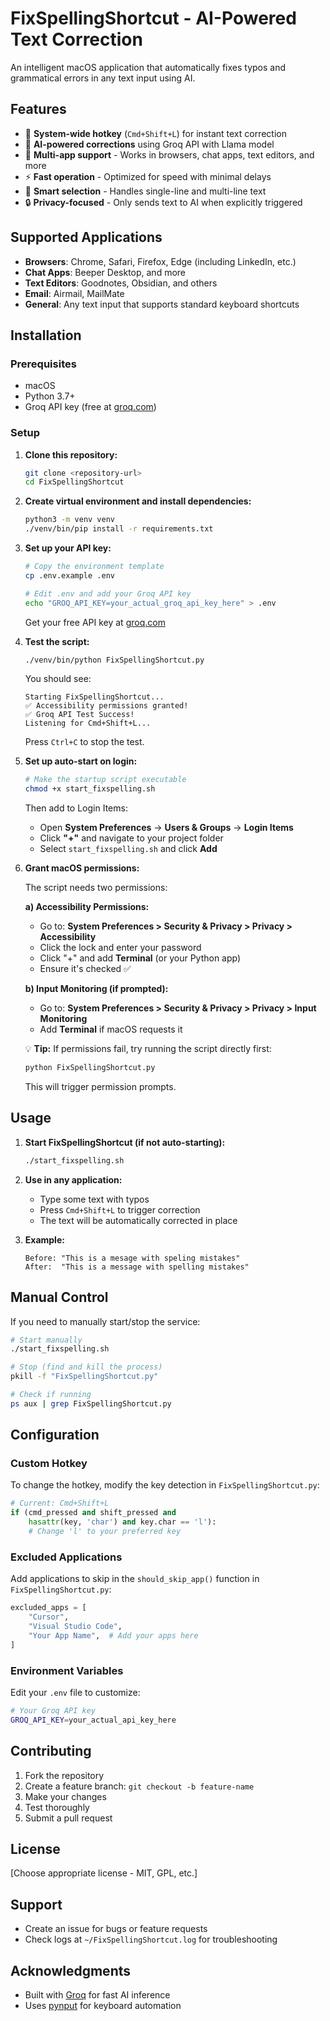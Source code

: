 # FixSpellingShortcut - AI-Powered Text Correction

An intelligent macOS application that automatically fixes typos and grammatical errors in any text input using AI.

## Features

- 🚀 **System-wide hotkey** (`Cmd+Shift+L`) for instant text correction
- 🤖 **AI-powered corrections** using Groq API with Llama model
- 📱 **Multi-app support** - Works in browsers, chat apps, text editors, and more
- ⚡ **Fast operation** - Optimized for speed with minimal delays
- 🎯 **Smart selection** - Handles single-line and multi-line text
- 🔒 **Privacy-focused** - Only sends text to AI when explicitly triggered

## Supported Applications

- **Browsers**: Chrome, Safari, Firefox, Edge (including LinkedIn, etc.)
- **Chat Apps**: Beeper Desktop, and more
- **Text Editors**: Goodnotes, Obsidian, and others
- **Email**: Airmail, MailMate
- **General**: Any text input that supports standard keyboard shortcuts

## Installation

### Prerequisites

- macOS
- Python 3.7+
- Groq API key (free at [groq.com](https://groq.com))

### Setup

1. **Clone this repository:**
   ```bash
   git clone <repository-url>
   cd FixSpellingShortcut
   ```

2. **Create virtual environment and install dependencies:**
   ```bash
   python3 -m venv venv
   ./venv/bin/pip install -r requirements.txt
   ```

3. **Set up your API key:**
   ```bash
   # Copy the environment template
   cp .env.example .env
   
   # Edit .env and add your Groq API key
   echo "GROQ_API_KEY=your_actual_groq_api_key_here" > .env
   ```
   
   Get your free API key at [groq.com](https://groq.com)

4. **Test the script:**
   ```bash
   ./venv/bin/python FixSpellingShortcut.py
   ```
   You should see:
   ```
   Starting FixSpellingShortcut...
   ✅ Accessibility permissions granted!
   ✅ Groq API Test Success!
   Listening for Cmd+Shift+L...
   ```
   Press `Ctrl+C` to stop the test.

5. **Set up auto-start on login:**
   ```bash
   # Make the startup script executable
   chmod +x start_fixspelling.sh
   ```
   
   Then add to Login Items:
   - Open **System Preferences** → **Users & Groups** → **Login Items**
   - Click **"+"** and navigate to your project folder
   - Select `start_fixspelling.sh` and click **Add**

6. **Grant macOS permissions:**
   
   The script needs two permissions:
   
   **a) Accessibility Permissions:**
   - Go to: **System Preferences > Security & Privacy > Privacy > Accessibility**
   - Click the lock and enter your password
   - Click "+" and add **Terminal** (or your Python app)
   - Ensure it's checked ✅
   
   **b) Input Monitoring (if prompted):**
   - Go to: **System Preferences > Security & Privacy > Privacy > Input Monitoring**
   - Add **Terminal** if macOS requests it
   
   💡 **Tip:** If permissions fail, try running the script directly first:
   ```bash
   python FixSpellingShortcut.py
   ```
   This will trigger permission prompts.

## Usage

1. **Start FixSpellingShortcut (if not auto-starting):**
   ```bash
   ./start_fixspelling.sh
   ```

2. **Use in any application:**
   - Type some text with typos
   - Press `Cmd+Shift+L` to trigger correction
   - The text will be automatically corrected in place

3. **Example:**
   ```
   Before: "This is a mesage with speling mistakes"
   After:  "This is a message with spelling mistakes"
   ```

## Manual Control

If you need to manually start/stop the service:

```bash
# Start manually
./start_fixspelling.sh

# Stop (find and kill the process)
pkill -f "FixSpellingShortcut.py"

# Check if running
ps aux | grep FixSpellingShortcut.py
```

## Configuration

### Custom Hotkey

To change the hotkey, modify the key detection in `FixSpellingShortcut.py`:

```python
# Current: Cmd+Shift+L
if (cmd_pressed and shift_pressed and 
    hasattr(key, 'char') and key.char == 'l'):
    # Change 'l' to your preferred key
```

### Excluded Applications

Add applications to skip in the `should_skip_app()` function in `FixSpellingShortcut.py`:

```python
excluded_apps = [
    "Cursor",
    "Visual Studio Code",
    "Your App Name",  # Add your apps here
]
```

### Environment Variables

Edit your `.env` file to customize:

```bash
# Your Groq API key
GROQ_API_KEY=your_actual_api_key_here
```

## Contributing

1. Fork the repository
2. Create a feature branch: `git checkout -b feature-name`
3. Make your changes
4. Test thoroughly
5. Submit a pull request

## License

[Choose appropriate license - MIT, GPL, etc.]

## Support

- Create an issue for bugs or feature requests
- Check logs at `~/FixSpellingShortcut.log` for troubleshooting

## Acknowledgments

- Built with [Groq](https://groq.com) for fast AI inference
- Uses [pynput](https://github.com/moses-palmer/pynput) for keyboard automation
